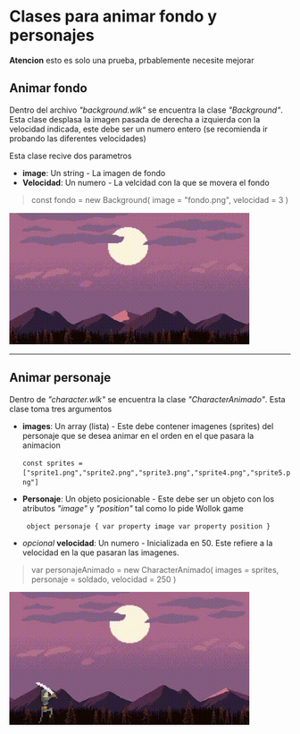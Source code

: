 # Clases para animar fondo y personajes

**Atencion** esto es solo una prueba, prbablemente necesite mejorar 

## Animar fondo

Dentro del archivo *"background.wlk"* se encuentra la clase *"Background"*. 
Esta clase desplasa la imagen pasada de derecha a izquierda con la velocidad indicada, este debe ser un numero entero (se recomienda ir probando las diferentes velocidades)

Esta clase recive dos parametros

- **image**: Un string - La imagen de fondo
- **Velocidad**: Un numero - La velcidad con la que se movera el fondo

>const fondo = new Background( image = "fondo.png", velocidad = 3 )

![fondo muestra](Assets/fondMuestra.gif)

___

## Animar personaje

Dentro de *"character.wlk"* se encuentra la clase *"CharacterAnimado"*.
Esta clase toma tres argumentos

- **images**: Un array (lista) - Este debe contener imagenes (sprites) del personaje que se desea animar en el orden en el que pasara la animacion

    `const sprites = ["sprite1.png","sprite2.png","sprite3.png","sprite4.png","sprite5.png"]`
- **Personaje**: Un objeto posicionable - Este debe ser un objeto con los atributos *"image"* y *"position"* tal como lo pide Wollok game 

    ` object personaje {
   var property image
   var property position
 }`

 - *opcional* **velocidad**: Un numero - Inicializada en 50. Este refiere a la velocidad en la que pasaran las imagenes.

> var personajeAnimado = new CharacterAnimado(
			images = sprites, 
			personaje = soldado,
			velocidad = 250
		)

![Personaje animado muestra](Assets/personajeAnimadoMuestra.gif)



